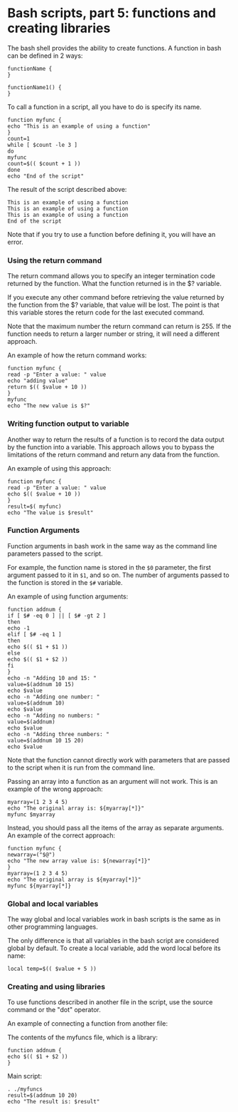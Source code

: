 # Bash scripts, part 5: functions and creating libraries

The bash shell provides the ability to create functions. A function in bash can be defined in 2 ways:
```shell
functionName {
}

functionName1() {
}
```

To call a function in a script, all you have to do is specify its name.
```shell
function myfunc {
echo "This is an example of using a function"
}
count=1
while [ $count -le 3 ]
do
myfunc
count=$(( $count + 1 ))
done
echo "End of the script"
```

The result of the script described above:
```
This is an example of using a function
This is an example of using a function
This is an example of using a function
End of the script
```

Note that if you try to use a function before defining it, you will have an error.

### Using the return command

The return command allows you to specify an integer termination code returned by the function. What the function returned is in the $? variable.

If you execute any other command before retrieving the value returned by the function from the $? variable, that value will be lost. The point is that this variable stores the return code for the last executed command.

Note that the maximum number the return command can return is 255. If the function needs to return a larger number or string, it will need a different approach.

An example of how the return command works:
```shell
function myfunc {
read -p "Enter a value: " value
echo "adding value"
return $(( $value + 10 ))
}
myfunc
echo "The new value is $?"
```

### Writing function output to variable

Another way to return the results of a function is to record the data output by the function into a variable. This approach allows you to bypass the limitations of the return command and return any data from the function.

An example of using this approach:
```shell
function myfunc {
read -p "Enter a value: " value
echo $(( $value + 10 ))
}
result=$( myfunc)
echo "The value is $result"
```

### Function Arguments

Function arguments in bash work in the same way as the command line parameters passed to the script.

For example, the function name is stored in the `$0` parameter, the first argument passed to it in `$1`, and so on. The number of arguments passed to the function is stored in the `$#` variable.

An example of using function arguments:
```shell
function addnum {
if [ $# -eq 0 ] || [ $# -gt 2 ]
then
echo -1
elif [ $# -eq 1 ]
then
echo $(( $1 + $1 ))
else
echo $(( $1 + $2 ))
fi
}
echo -n "Adding 10 and 15: "
value=$(addnum 10 15)
echo $value
echo -n "Adding one number: "
value=$(addnum 10)
echo $value
echo -n "Adding no numbers: "
value=$(addnum)
echo $value
echo -n "Adding three numbers: "
value=$(addnum 10 15 20)
echo $value
```

Note that the function cannot directly work with parameters that are passed to the script when it is run from the command line.

Passing an array into a function as an argument will not work. This is an example of the wrong approach:
```shell
myarray=(1 2 3 4 5)
echo "The original array is: ${myarray[*]}"
myfunc $myarray
```

Instead, you should pass all the items of the array as separate arguments. An example of the correct approach:
```shell
function myfunc {
newarray=("$@")
echo "The new array value is: ${newarray[*]}"
}
myarray=(1 2 3 4 5)
echo "The original array is ${myarray[*]}"
myfunc ${myarray[*]}
```

### Global and local variables

The way global and local variables work in bash scripts is the same as in other programming languages.

The only difference is that all variables in the bash script are considered global by default.
To create a local variable, add the word local before its name:
```shell
local temp=$(( $value + 5 ))
```

### Creating and using libraries

To use functions described in another file in the script, use the source command or the "dot" operator.

An example of connecting a function from another file:

The contents of the myfuncs file, which is a library:
```shell
function addnum {
echo $(( $1 + $2 ))
}
```

Main script:
```shell
. ./myfuncs
result=$(addnum 10 20)
echo "The result is: $result"
```
